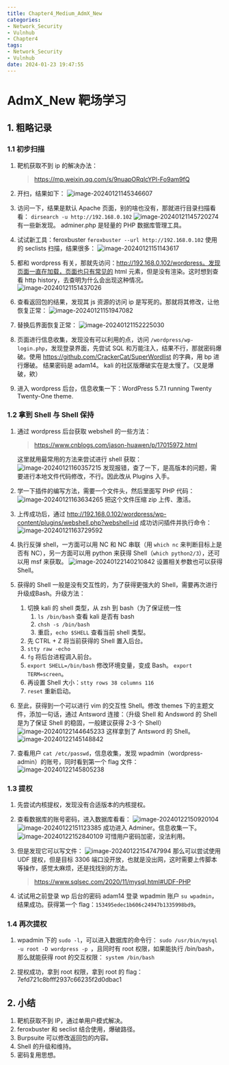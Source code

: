 ```yaml
---
title: Chapter4_Medium_AdmX_New
categories:
- Network_Security
- Vulnhub
- Chapter4
tags:
- Network_Security
- Vulnhub
date: 2024-01-23 19:47:55
---
```


# AdmX_New 靶场学习

## 1. 粗略记录

### 1.1 初步扫描

1. 靶机获取不到 ip 的解决办法：

    > https://mp.weixin.qq.com/s/9nuapORqlcYPl-Fo9am9fQ

2. 开扫，结果如下：
    ![image-20240121145346607](image-20240121145346607.png)

3. 访问一下，结果是默认 Apache 页面，别的啥也没有，那就进行目录扫描看看：
    `dirsearch -u http://192.168.0.102`
    ![image-20240121145720274](image-20240121145720274.png)
    有一些新发现。
    adminer.php 是轻量的 PHP 数据库管理工具。

4. 试试新工具：feroxbuster
    `feroxbuster --url http://192.168.0.102`
    使用的 seclists 扫描，结果很多：
    ![image-20240121151143617](image-20240121151143617.png)

5. 都和 wordpress 有关，那就先访问：http://192.168.0.102/wordpress。发现页面一直在加载，页面也只有常见的 html 元素，但是没有渲染。这时想到查看 http history，去查明为什么会出现这种情况。
    ![image-20240121151437026](image-20240121151437026.png)

6. 查看返回包的结果，发现其  js 资源的访问 ip 是写死的。那就将其修改，让他恢复正常：
    ![image-20240121151947082](image-20240121151947082.png)

7. 替换后界面恢复正常：
    ![image-20240121152225030](image-20240121152225030.png)

8. 页面进行信息收集，发现没有可以利用的点，访问 `/wordpress/wp-login.php`，发现登录界面，先尝试 SQL 和万能注入，结果不行，那就密码爆破。使用 https://github.com/CrackerCat/SuperWordlist 的字典，用 bp 进行爆破。
    结果密码是 adam14。
    kali 的社区版爆破实在是太慢了。（又是爆破，欸）

9. 进入 wordpress 后台，信息收集一下：WordPress 5.7.1 running Twenty Twenty-One theme.

### 1.2 拿到 Shell 与 Shell 保持

1. 通过 wordpress 后台获取 webshell 的一些方法：

    > https://www.cnblogs.com/jason-huawen/p/17015972.html

    这里就用最常用的方法来尝试进行 shell 获取：
    ![image-20240121160357215](image-20240121160357215.png)
    发现报错，查了一下，是高版本的问题，需要进行本地文件代码修改，不行。因此改从 Plugins 入手。

2. 学一下插件的编写方法，需要一个文件头，然后里面写 PHP 代码：
     ![image-20240121163634265](image-20240121163634265.png)
     把这个文件压缩 zip 上传、激活。

3. 上传成功后，通过 http://192.168.0.102/wordpress/wp-content/plugins/webshell.php?webshell=id 成功访问插件并执行命令：
     ![image-20240121163729592](image-20240121163729592.png)

4. 执行反弹 shell，一方面可以用 NC 和 NC 串联（用 `which nc` 来判断目标上是否有 NC），另一方面可以用 python 来获得 Shell（`which python2/3`），还可以用 msf 来获取。
     ![image-20240122140210842](image-20240122140210842.png)
     设置相关参数也可以获得 Shell。

5. 获得的 Shell 一般是没有交互性的，为了获得更强大的 Shell，需要再次进行升级成Bash。升级方法：

     1. 切换 kali 的 shell 类型，从 zsh 到 bash（为了保证统一性
         1. `ls /bin/bash` 查看 kali 是否有 bash
         2. `chsh -s /bin/bash`
         3. 重启，`echo $SHELL` 查看当前 shell 类型。
     2. 先 CTRL + Z 将当前获得的 Shell 置入后台。
     3. `stty raw -echo`
     4. `fg` 将后台进程调入前台。
     5. `export SHELL=/bin/bash` 修改环境变量，变成 Bash。
         `export TERM=screen`。
     6. 再设置 Shell 大小：`stty rows 38 columns 116`
     7. `reset` 重新启动。

6. 至此，获得到一个可以进行 vim 的交互性 Shell。修改 themes 下的主题文件，添加一句话，通过 Antsword 连接：（升级 Shell 和 Andsword 的 Shell 是为了保证 Shell 的稳固，一般建议获得 2-3 个 Shell）
     ![image-20240122144645233](image-20240122144645233.png)
     这样拿到了 Antsword 的 Shell。
     ![image-20240122145148842](image-20240122145148842.png)

7. 查看用户 `cat /etc/passwd`，信息收集，发现 wpadmin（wordpress-admin）的账号，同时看到第一个 flag 文件：
     ![image-20240122145805238](image-20240122145805238.png)

### 1.3 提权

1. 先尝试内核提权，发现没有合适版本的内核提权。

2. 查看数据库的账号密码，进入数据库看看：
     ![image-20240122150920104](image-20240122150920104.png)
    ![image-20240122151123385](image-20240122151123385.png)
     成功进入 Adminer。信息收集一下。
    ![image-20240122152840109](image-20240122152840109.png)
     可惜用户密码加密，没法利用。

3. 但是发现它可以写文件：
     ![image-20240122154747994](image-20240122154747994.png)
    那么可以尝试使用 UDF 提权，但是目标 3306 端口没开放，也就是没出网，这时需要上传脚本等操作，感觉太麻烦，还是找找别的方法。

    > https://www.sqlsec.com/2020/11/mysql.html#UDF-PHP

4. 试试用之前登录 wp 后台的密码 adam14 登录 wpadmin 账户 `su wpadmin`，结果成功。获得第一个 flag：`153495edec1b606c24947b1335998bd9`。

### 1.4 再次提权

1. wpadmin 下的 `sudo -l`，可以进入数据库的命令行：
     `sudo /usr/bin/mysql -u root -D wordpress -p `，且同时有 root 权限，如果能执行 /bin/bash，那么就能获得 root 的交互权限：
     `system /bin/bash`

2. 提权成功，拿到 root 权限，拿到 root 的 flag：
    7efd721c8bfff2937c66235f2d0dbac1

## 2. 小结

1. 靶机获取不到 IP，通过单用户模式解决。
2. feroxbuster 和 seclist 结合使用，爆破路径。
3. Burpsuite 可以修改返回包的内容。
4. Shell 的升级和维持。
5. 密码复用思想。
